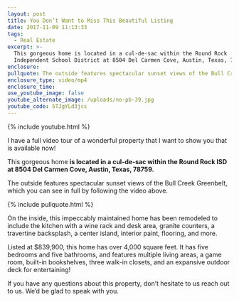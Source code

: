 ```yaml
---
layout: post
title: You Don’t Want to Miss This Beautiful Listing
date: 2017-11-09 11:13:33
tags:
  - Real Estate
excerpt: >-
  This gorgeous home is located in a cul-de-sac within the Round Rock
  Independent School District at 8504 Del Carmen Cove, Austin, Texas, 78759.
enclosure:
pullquote: The outside features spectacular sunset views of the Bull Creek Greenbelt.
enclosure_type: video/mp4
enclosure_time:
use_youtube_image: false
youtube_alternate_image: /uploads/no-pb-39.jpg
youtube_code: 5TJgYLd3jcs
---
```



{% include youtube.html %}

I have a full video tour of a wonderful property that I want to show you that is available now!

This gorgeous home **is located in a cul-de-sac within the Round Rock ISD at 8504 Del Carmen Cove, Austin, Texas, 78759.**

The outside features spectacular sunset views of the Bull Creek Greenbelt, which you can see in full by following the video above.

{% include pullquote.html %}

On the inside, this impeccably maintained home has been remodeled to include the kitchen with a wine rack and desk area, granite counters, a travertine backsplash, a center island, interior paint, flooring, and more.

Listed at $839,900, this home has over 4,000 square feet. It has five bedrooms and five bathrooms, and features multiple living areas, a game room, built-in bookshelves, three walk-in closets, and an expansive outdoor deck for entertaining!

If you have any questions about this property, don’t hesitate to us reach out to us. We’d be glad to speak with you.